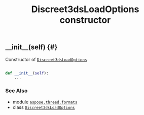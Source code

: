 ﻿---
title: Discreet3dsLoadOptions constructor
second_title: Aspose.3D for Python via .NET API References
description: 
type: docs
weight: 10
url: /python-net/aspose.threed.formats/discreet3dsloadoptions/__init__/
is_root: false
---

## \_\_init\_\_(self) {#}

Constructor of [`Discreet3dsLoadOptions`](/3d/python-net/aspose.threed.formats/discreet3dsloadoptions)



```python

def __init__(self):
    ...
```





### See Also
* module [`aspose.threed.formats`](../../)
* class [`Discreet3dsLoadOptions`](/3d/python-net/aspose.threed.formats/discreet3dsloadoptions)
